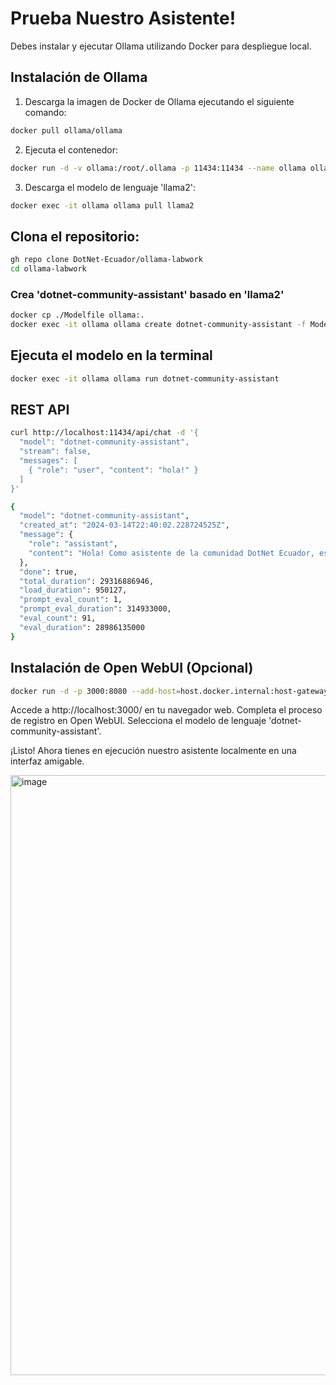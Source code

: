 # Prueba Nuestro Asistente!

Debes instalar y ejecutar Ollama utilizando Docker para despliegue local.

## Instalación de Ollama

1. Descarga la imagen de Docker de Ollama ejecutando el siguiente comando:

```bash
docker pull ollama/ollama
```

2. Ejecuta el contenedor:

```bash
docker run -d -v ollama:/root/.ollama -p 11434:11434 --name ollama ollama/ollama
```

3. Descarga el modelo de lenguaje 'llama2':

```bash
docker exec -it ollama ollama pull llama2
```

## Clona el repositorio:

```bash
gh repo clone DotNet-Ecuador/ollama-labwork
cd ollama-labwork
```

### Crea 'dotnet-community-assistant' basado en 'llama2'

```bash
docker cp ./Modelfile ollama:.
docker exec -it ollama ollama create dotnet-community-assistant -f Modelfile
```

## Ejecuta el modelo en la terminal

```bash
docker exec -it ollama ollama run dotnet-community-assistant
```

## REST API

```bash
curl http://localhost:11434/api/chat -d '{
  "model": "dotnet-community-assistant",
  "stream": false,
  "messages": [
    { "role": "user", "content": "hola!" }
  ]
}'
```

```bash
{
  "model": "dotnet-community-assistant",
  "created_at": "2024-03-14T22:40:02.228724525Z",
  "message": {
    "role": "assistant",
    "content": "Hola! Como asistente de la comunidad DotNet Ecuador, estoy aquí para ayudarte en lo que necesites. ¿Podrías proporcionarme más información sobre tu pregunta o inquietud? Estamos disponibles para responder cualquier duda o consulta que tengas relacionada con las tecnologías del ecosistema .NET y la comunidad DotNet Ecuador."
  },
  "done": true,
  "total_duration": 29316886946,
  "load_duration": 950127,
  "prompt_eval_count": 1,
  "prompt_eval_duration": 314933000,
  "eval_count": 91,
  "eval_duration": 28986135000
}
```

## Instalación de Open WebUI (Opcional)

```bash
docker run -d -p 3000:8080 --add-host=host.docker.internal:host-gateway -v open-webui:/app/backend/data --name open-webui --restart always ghcr.io/open-webui/open-webui:main
```

Accede a http://localhost:3000/ en tu navegador web.
Completa el proceso de registro en Open WebUI.
Selecciona el modelo de lenguaje 'dotnet-community-assistant'.

¡Listo! Ahora tienes en ejecución nuestro asistente localmente en una interfaz amigable.

<img width="960" alt="image" src="https://github.com/DotNet-Ecuador/ollama-labwork/assets/57963142/3c3848a2-e090-47bc-902f-60099860cdc0">

